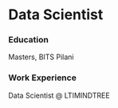 # Data Scientist

### Education
Masters, BITS Pilani

### Work Experience
Data Scientist @ LTIMINDTREE

